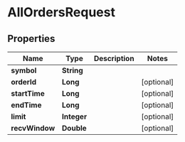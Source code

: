 

# AllOrdersRequest


## Properties

| Name | Type | Description | Notes |
|------------ | ------------- | ------------- | -------------|
|**symbol** | **String** |  |  |
|**orderId** | **Long** |  |  [optional] |
|**startTime** | **Long** |  |  [optional] |
|**endTime** | **Long** |  |  [optional] |
|**limit** | **Integer** |  |  [optional] |
|**recvWindow** | **Double** |  |  [optional] |



